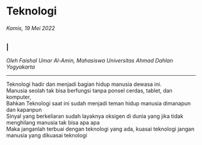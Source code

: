 # Teknologi

###### Kamis, 19 Mei 2022

### |

_Oleh Faishal Umar Al-Amin, Mahasiswa Universitas Ahmad Dahlan Yogyakarta_

---

Teknologi hadir dan menjadi bagian hidup manusia dewasa ini.
<br>
Manusia seolah tak bisa berfungsi tanpa ponsel cerdas, tablet, dan komputer,
<br> 
Bahkan Teknologi saat ini sudah menjadi teman hidup manusia dimanapun dan kapanpun 
<br>
Sinyal yang berkeliaran sudah layaknya oksigen di dunia yang jika tidak menghilang manusia tak bisa apa apa 
<br>
Maka janganlah terbuai dengan teknologi yang ada, kuasai teknologi jangan manusia yang dikuasai teknologi
